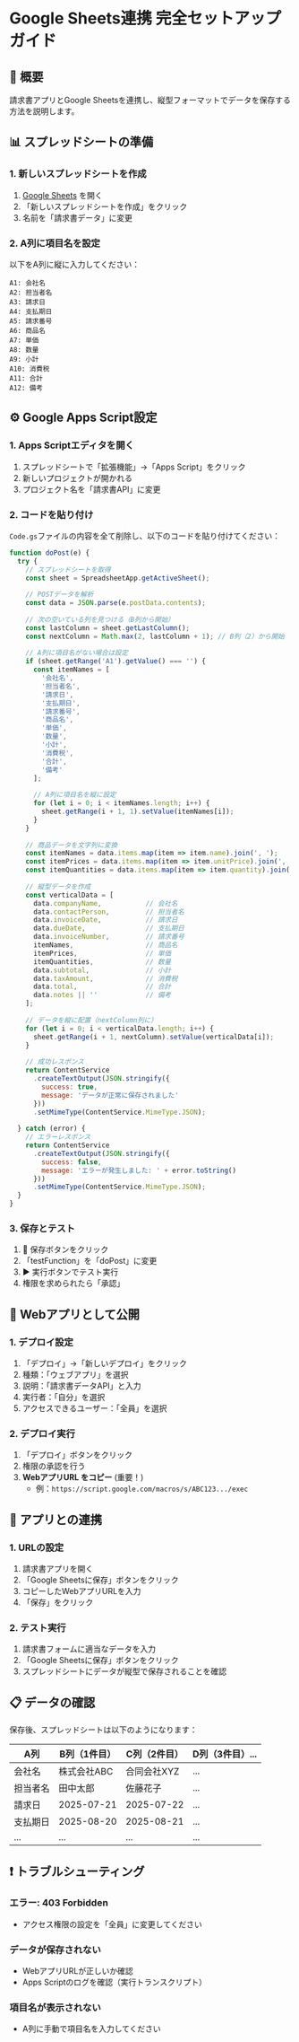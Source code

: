 # Google Sheets連携 完全セットアップガイド

## 🎯 概要
請求書アプリとGoogle Sheetsを連携し、縦型フォーマットでデータを保存する方法を説明します。

## 📊 スプレッドシートの準備

### 1. 新しいスプレッドシートを作成
1. [Google Sheets](https://sheets.google.com) を開く
2. 「新しいスプレッドシートを作成」をクリック
3. 名前を「請求書データ」に変更

### 2. A列に項目名を設定
以下をA列に縦に入力してください：

```
A1: 会社名
A2: 担当者名
A3: 請求日
A4: 支払期日
A5: 請求番号
A6: 商品名
A7: 単価
A8: 数量
A9: 小計
A10: 消費税
A11: 合計
A12: 備考
```

## ⚙️ Google Apps Script設定

### 1. Apps Scriptエディタを開く
1. スプレッドシートで「拡張機能」→「Apps Script」をクリック
2. 新しいプロジェクトが開かれる
3. プロジェクト名を「請求書API」に変更

### 2. コードを貼り付け
`Code.gs`ファイルの内容を全て削除し、以下のコードを貼り付けてください：

```javascript
function doPost(e) {
  try {
    // スプレッドシートを取得
    const sheet = SpreadsheetApp.getActiveSheet();
    
    // POSTデータを解析
    const data = JSON.parse(e.postData.contents);
    
    // 次の空いている列を見つける（B列から開始）
    const lastColumn = sheet.getLastColumn();
    const nextColumn = Math.max(2, lastColumn + 1); // B列（2）から開始
    
    // A列に項目名がない場合は設定
    if (sheet.getRange('A1').getValue() === '') {
      const itemNames = [
        '会社名',
        '担当者名', 
        '請求日',
        '支払期日',
        '請求番号',
        '商品名',
        '単価',
        '数量',
        '小計',
        '消費税',
        '合計',
        '備考'
      ];
      
      // A列に項目名を縦に設定
      for (let i = 0; i < itemNames.length; i++) {
        sheet.getRange(i + 1, 1).setValue(itemNames[i]);
      }
    }
    
    // 商品データを文字列に変換
    const itemNames = data.items.map(item => item.name).join(', ');
    const itemPrices = data.items.map(item => item.unitPrice).join(', ');
    const itemQuantities = data.items.map(item => item.quantity).join(', ');
    
    // 縦型データを作成
    const verticalData = [
      data.companyName,           // 会社名
      data.contactPerson,         // 担当者名
      data.invoiceDate,           // 請求日
      data.dueDate,               // 支払期日
      data.invoiceNumber,         // 請求番号
      itemNames,                  // 商品名
      itemPrices,                 // 単価
      itemQuantities,             // 数量
      data.subtotal,              // 小計
      data.taxAmount,             // 消費税
      data.total,                 // 合計
      data.notes || ''            // 備考
    ];
    
    // データを縦に配置（nextColumn列に）
    for (let i = 0; i < verticalData.length; i++) {
      sheet.getRange(i + 1, nextColumn).setValue(verticalData[i]);
    }
    
    // 成功レスポンス
    return ContentService
      .createTextOutput(JSON.stringify({
        success: true,
        message: 'データが正常に保存されました'
      }))
      .setMimeType(ContentService.MimeType.JSON);
      
  } catch (error) {
    // エラーレスポンス
    return ContentService
      .createTextOutput(JSON.stringify({
        success: false,
        message: 'エラーが発生しました: ' + error.toString()
      }))
      .setMimeType(ContentService.MimeType.JSON);
  }
}
```

### 3. 保存とテスト
1. 💾 保存ボタンをクリック
2. 「testFunction」を「doPost」に変更
3. ▶️ 実行ボタンでテスト実行
4. 権限を求められたら「承認」

## 🚀 Webアプリとして公開

### 1. デプロイ設定
1. 「デプロイ」→「新しいデプロイ」をクリック
2. 種類：「ウェブアプリ」を選択
3. 説明：「請求書データAPI」と入力
4. 実行者：「自分」を選択
5. アクセスできるユーザー：「全員」を選択

### 2. デプロイ実行
1. 「デプロイ」ボタンをクリック
2. 権限の承認を行う
3. **WebアプリURL をコピー** (重要！)
   - 例：`https://script.google.com/macros/s/ABC123.../exec`

## 🔗 アプリとの連携

### 1. URLの設定
1. 請求書アプリを開く
2. 「Google Sheetsに保存」ボタンをクリック
3. コピーしたWebアプリURLを入力
4. 「保存」をクリック

### 2. テスト実行
1. 請求書フォームに適当なデータを入力
2. 「Google Sheetsに保存」ボタンをクリック
3. スプレッドシートにデータが縦型で保存されることを確認

## 📋 データの確認

保存後、スプレッドシートは以下のようになります：

| A列 | B列（1件目） | C列（2件目） | D列（3件目）... |
|-----|-------------|-------------|----------------|
| 会社名 | 株式会社ABC | 合同会社XYZ | ... |
| 担当者名 | 田中太郎 | 佐藤花子 | ... |
| 請求日 | 2025-07-21 | 2025-07-22 | ... |
| 支払期日 | 2025-08-20 | 2025-08-21 | ... |
| ... | ... | ... | ... |

## ❗ トラブルシューティング

### エラー: 403 Forbidden
- アクセス権限の設定を「全員」に変更してください

### データが保存されない
- WebアプリURLが正しいか確認
- Apps Scriptのログを確認（実行トランスクリプト）

### 項目名が表示されない
- A列に手動で項目名を入力してください